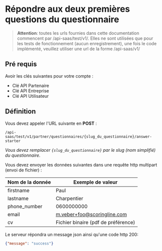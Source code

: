 Répondre aux deux premières questions du questionnaire
=====================================================

> **Attention**: toutes les urls fournies dans cette documentation commencent par /api-saas/test/v1/. Elles ne sont utilisées que pour les tests de fonctionnement (aucun enregistrement), une fois le code implémenté, veuillez utiliser une url de la forme /api-saas/v1/


Pré requis
----------

Avoir les clés suivantes pour votre compte :

* Clé API Partenaire
* Clé API Entreprise
* Clé API Utilisateur

Définition
----------

Vous devez appeler l'URL suivante en **POST** :

```
/api-saas/test/v1/partner/questionnaires/{slug_du_questionnaire}/answer-starter
```

*Vous devez remplacer `{slug_du_questionnaire}` par le slug (nom simplifié) du questionnaire.*

Vous devez envoyer les données suivantes dans une requête http multipart (envoi de fichier) :

Nom de la donnée | Exemple de valeur
-----------------|------------------------------------
firstname        | Paul
lastname         | Charpentier
phone_number     | 0600000000
email            | m.veber+foo@scoringline.com
cv               | Fichier binaire (pdf de préférence)

Le serveur répondra un message json ainsi qu'une code http 200:

```json
{"message": "success"}
```
